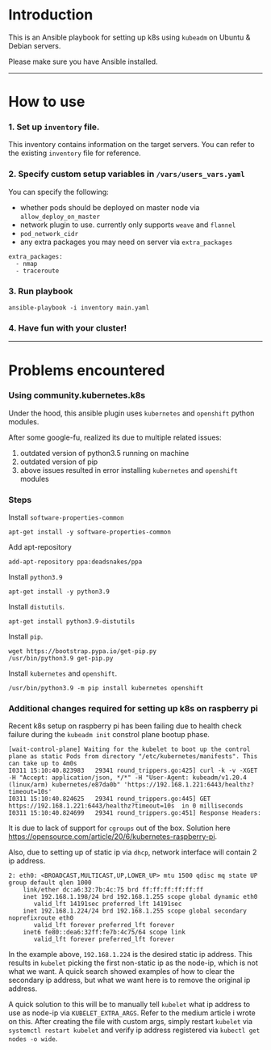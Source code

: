 # Introduction

This is an Ansible playbook for setting up k8s using `kubeadm` on Ubuntu & Debian servers.

Please make sure you have Ansible installed.

---

# How to use


### 1. Set up `inventory` file.

This inventory contains information on the target servers. You can refer to the existing `inventory` file for reference.

### 2. Specify custom setup variables in `/vars/users_vars.yaml`

You can specify the following:
* whether pods should be deployed on master node via `allow_deploy_on_master`
* network plugin to use. currently only supports `weave` and `flannel`
* `pod_network_cidr`
* any extra packages you may need on server via `extra_packages`
```
extra_packages:
  - nmap
  - traceroute
```

### 3. Run playbook
```
ansible-playbook -i inventory main.yaml
```

### 4. Have fun with your cluster!

---

# Problems encountered

### Using community.kubernetes.k8s
Under the hood, this ansible plugin uses `kubernetes` and `openshift` python modules.

After some google-fu, realized its due to multiple related issues:
1. outdated version of python3.5 running on machine
2. outdated version of pip
3. above issues resulted in error installing `kubernetes` and `openshift` modules

### Steps
Install `software-properties-common`
```
apt-get install -y software-properties-common
```

Add apt-repository
```
add-apt-repository ppa:deadsnakes/ppa
```

Install `python3.9`
```
apt-get install -y python3.9
```

Install `distutils`.
```
apt-get install python3.9-distutils 
```

Install `pip`.
```
wget https://bootstrap.pypa.io/get-pip.py
/usr/bin/python3.9 get-pip.py
```

Install `kubernetes` and `openshift`.
```
/usr/bin/python3.9 -m pip install kubernetes openshift
```

### Additional changes required for setting up k8s on raspberry pi
Recent k8s setup on raspberry pi has been failing due to health check failure during the `kubeadm init` constrol plane bootup phase. 
```
[wait-control-plane] Waiting for the kubelet to boot up the control plane as static Pods from directory "/etc/kubernetes/manifests". This can take up to 4m0s
I0311 15:10:40.823983   29341 round_trippers.go:425] curl -k -v -XGET  -H "Accept: application/json, */*" -H "User-Agent: kubeadm/v1.20.4 (linux/arm) kubernetes/e87da0b" 'https://192.168.1.221:6443/healthz?timeout=10s'
I0311 15:10:40.824625   29341 round_trippers.go:445] GET https://192.168.1.221:6443/healthz?timeout=10s  in 0 milliseconds
I0311 15:10:40.824699   29341 round_trippers.go:451] Response Headers:
```

It is due to lack of support for `cgroups` out of the box. Solution here https://opensource.com/article/20/6/kubernetes-raspberry-pi.

Also, due to setting up of static ip via `dhcp`, network interface will contain 2 ip address. 
```
2: eth0: <BROADCAST,MULTICAST,UP,LOWER_UP> mtu 1500 qdisc mq state UP group default qlen 1000
    link/ether dc:a6:32:7b:4c:75 brd ff:ff:ff:ff:ff:ff
    inet 192.168.1.198/24 brd 192.168.1.255 scope global dynamic eth0
       valid_lft 14191sec preferred_lft 14191sec
    inet 192.168.1.224/24 brd 192.168.1.255 scope global secondary noprefixroute eth0
       valid_lft forever preferred_lft forever
    inet6 fe80::dea6:32ff:fe7b:4c75/64 scope link
       valid_lft forever preferred_lft forever
```
In the example above, `192.168.1.224` is the desired static ip address. This results in `kubelet` picking the first non-static ip as the node-ip, which is not what we want. A quick search showed examples of how to clear the secondary ip address, but what we want here is to remove the original ip address.

A quick solution to this will be to manually tell `kubelet` what ip address to use as node-ip via `KUBELET_EXTRA_ARGS`. Refer to the medium article i wrote on this. After creating the file with custom args, simply restart `kubelet` via `systemctl restart kubelet` and verify ip address registered via `kubectl get nodes -o wide`.
